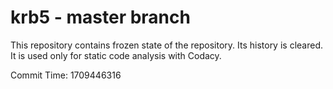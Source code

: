 # krb5 - master branch

This repository contains frozen state of the repository.
Its history is cleared. It is used only for static code
analysis with Codacy.

Commit Time: 1709446316
